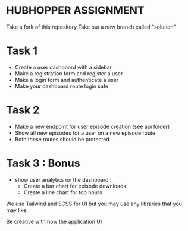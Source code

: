 # HUBHOPPER ASSIGNMENT 

Take a fork of this repository
Take out a new branch called "solution"

# Task 1  
- Create a user dashboard with a sidebar
- Make a registration form and register a user
- Make a login form and authenticate a user 
- Make your dashboard route login safe

# Task 2
- Make a new endpoint for user episode creation (see api folder)
- Show all new episodes for a user on a new episode route 
- Both these routes should be protected

# Task 3 : Bonus 
- show user analytics on the dashboard :
    - Create a bar chart for episode downloads 
    - Create a line chart for top hours 

We use Tailwind and SCSS for UI but you may use any libraries that you may like.

Be creative with how the application UI
